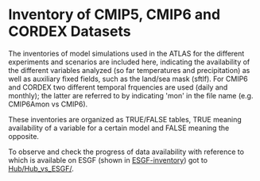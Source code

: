 # Inventory of CMIP5, CMIP6 and CORDEX Datasets

The inventories of model simulations used in the ATLAS for the different experiments and scenarios are included here, 
indicating the availability of the different variables analyzed (so far temperatures and precipitation) as well as 
auxiliary fixed fields, such as the land/sea mask (sftlf). For CMIP6 and CORDEX two different temporal 
frquencies are used (daily and monthly); the latter are referred to by indicating 'mon' in the file name 
(e.g. CMIP6Amon vs CMIP6).

These inventories are organized as TRUE/FALSE tables, TRUE meaning availability of a variable for a certain model and FALSE meaning the opposite. 

To observe and check the progress of data availability with reference to which is available on ESGF (shown in [ESGF-inventory](https://github.com/SantanderMetGroup/ATLAS/tree/devel/ESGF-inventory)) got to [Hub/Hub_vs_ESGF/](https://github.com/SantanderMetGroup/ATLAS/tree/devel/AtlasHub-inventory/Hub/Hub_vs_ESGF).
